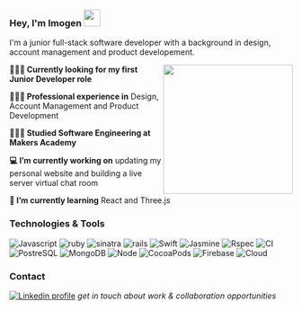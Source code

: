 ### Hey, I'm Imogen <img src="https://media.giphy.com/media/2skx2Ldp88JMhwAjzy/giphy.gif" width="30">


I'm a junior full-stack software developer with a background in design, account management and product developement.

<img align='right' src="https://media.giphy.com/media/KZ5UMDosaQf8PKwrmW/giphy.gif" width="230">

**👩🏼‍💻 Currently looking for my first Junior Developer role**

**👩🏼‍🎨 Professional experience in** Design, Account Management and Product Development

**👩🏼‍🎓 Studied Software Engineering at Makers Academy**

**💻 I’m currently working on** updating my personal website and building a live server virtual chat room

**🌱 I’m currently learning** React and Three.js

### Technologies & Tools

![Javascript](https://img.shields.io/badge/Code-Javascript-white)
![ruby](https://img.shields.io/badge/Code-Ruby-white)
![sinatra](https://img.shields.io/badge/Frameworks-Sinatra-white)
![rails](https://img.shields.io/badge/Frameworks-Rails-white)
![Swift](https://img.shields.io/badge/Code-Swift-white)
![Jasmine](https://img.shields.io/badge/Test-Jasmine-white)
![Rspec](https://img.shields.io/badge/Test-Rspec-white)
![CI](https://img.shields.io/badge/CI-Travis-white)
![PostreSQL](https://img.shields.io/badge/Tools-PostgreSQL-white)
![MongoDB](https://img.shields.io/badge/Tools-MongoDB-white)
![Node](https://img.shields.io/badge/Tools-Node-white)
![CocoaPods](https://img.shields.io/badge/Tools-CocoaPods-white)
![Firebase](https://img.shields.io/badge/Tools-Firebase-white)
![Cloud](https://img.shields.io/badge/Cloud-AWS-white)


### Contact

[![Linkedin profile](https://img.shields.io/badge/Linkedin-Imogen%20Kraak-0077B5?style=social&logo=linkedin&?labelColor=fff)](http://linkedin.com/in/imogenkraak) *get in touch about work & collaboration opportunities*
